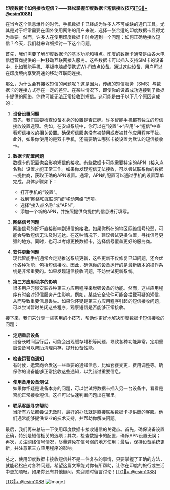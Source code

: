 **印度数据卡如何接收短信？——轻松掌握印度数据卡短信接收技巧[[TG💪+ @esim1088](https://t.me/s/esim1088)]**

在当今这个信息爆炸的时代，手机数据卡已经成为许多人不可或缺的通讯工具。尤其是对于经常需要在国外使用网络的用户来说，选择一张合适的印度数据卡显得尤为重要。然而，许多人在使用印度数据卡时会遇到一个问题：如何正确地接收短信？今天，我们就来详细探讨一下这个问题。

首先，我们需要了解印度数据卡的基本功能和特点。印度的数据卡通常是由各大电信运营商提供的一种移动互联网接入服务。这些数据卡可以插入支持SIM卡的设备中，比如智能手机、平板电脑或便携式Wi-Fi热点设备。通过这些设备，用户可以在印度境内享受高速的移动互联网连接。

那么，为什么会有接收短信的问题呢？这是因为，传统的短信服务（SMS）与数据卡的连接方式存在一定的差异。在某些情况下，即使你的设备成功连接到了数据卡提供的网络，你也可能无法正常接收到短信。这可能是由于以下几个原因造成的：

1. **设备设置问题**  
   首先，我们需要检查设备本身的设置是否正确。许多智能手机都有独立的短信接收设置选项。例如，在安卓系统中，你可以在“设置”->“应用”->“短信”中查看短信接收的相关设置。确保短信服务没有被禁用或者被其他应用程序干扰。此外，如果你使用的是双卡手机，还需要确认哪张卡被设置为默认的短信接收卡。

2. **数据卡配置问题**  
   数据卡的配置也会影响短信的接收。有些数据卡可能需要特定的APN（接入点名称）设置才能正常工作。如果你发现短信无法接收，可以尝试联系你的数据卡提供商，获取正确的APN设置。通常，APN的配置可以通过手机的设置菜单完成。具体步骤如下：
   - 打开手机的“设置”。
   - 找到“网络和互联网”或“移动网络”选项。
   - 选择“接入点名称”或“APN”。
   - 添加一个新的APN，并按照提供商提供的信息进行填写。

3. **网络信号问题**  
   网络信号的好坏直接影响到短信的接收。如果你所在的地区网络信号较弱，可能会导致短信无法及时送达。在这种情况下，建议尝试更换位置，寻找信号更强的地方。同时，也可以考虑更换数据卡，选择信号覆盖更好的服务商。

4. **软件更新问题**  
   现代智能手机通常会定期推送系统更新，这些更新不仅修复已知问题，还会优化各种功能，包括短信接收。因此，确保你的设备运行的是最新版本的操作系统是非常重要的。如果发现短信接收问题，不妨尝试更新系统。

5. **第三方应用程序的影响**  
   很多用户习惯安装各种第三方应用程序来增强设备的功能。然而，这些应用程序有时会对短信服务产生影响。例如，某些安全软件可能会拦截可疑的短信，从而导致重要信息丢失。如果你怀疑是第三方应用程序引起的短信接收问题，可以尝试暂时关闭这些程序，观察短信是否能够正常接收。

接下来，我们来分享一些实用的小技巧，帮助你更好地解决印度数据卡短信接收的问题：

- **定期重启设备**  
  设备长时间运行后，可能会出现缓存堆积等问题，导致各种功能异常。定期重启设备可以帮助清理内存，提升设备性能。

- **检查运营商通知**  
  有时候，运营商会发送一些重要的通知信息，比如套餐变更、费用调整等。确保你的设备能够正常接收这些通知，以免错过重要信息。

- **使用备用设备测试**  
  如果你怀疑是设备本身的问题，可以尝试将数据卡插入另一台设备中，看看是否能正常接收短信。这样可以快速判断问题出在哪里。

- **联系客服寻求帮助**  
  当所有方法都尝试无效时，最好的办法就是直接联系数据卡提供商的客服。他们通常能够提供专业的技术支持，并帮助你解决问题。

最后，我们再来总结一下使用印度数据卡接收短信的关键点。首先，确保设备设置正确，特别是短信相关的选项；其次，检查数据卡的配置，确保APN设置无误；再次，关注网络信号情况，尽量避免在信号弱的地方使用；最后，保持设备系统更新，并注意第三方应用程序的影响。

总之，使用印度数据卡接收短信并不是一件复杂的事情，只要掌握了正确的方法，就能轻松应对各种问题。希望这篇文章能对你有所帮助，让你在印度的旅行或生活中更加顺畅。如果你还有其他疑问，欢迎随时留言讨论！[[TG💪+ @esim1088](https://t.me/s/esim1088)]

[[TG💪+ @esim1088](https://t.me/s/esim1088) ![Image](https://i.postimg.cc/4NQfJmqS/Snipaste-2025-05-13-00-14-12.png)]